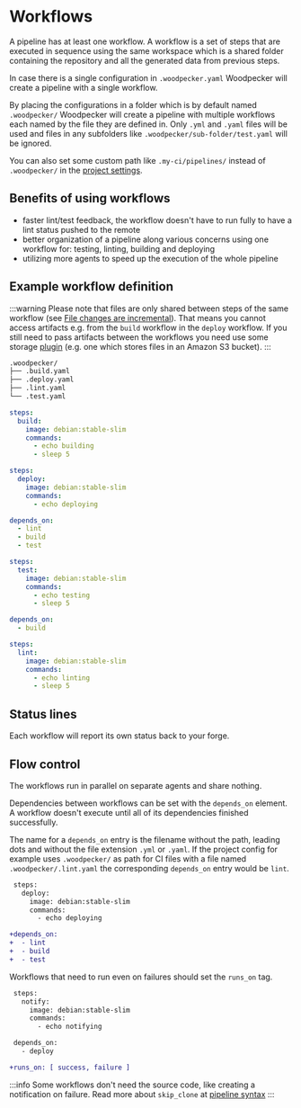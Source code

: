 # Workflows

A pipeline has at least one workflow. A workflow is a set of steps that are executed in sequence using the same workspace which is a shared folder containing the repository and all the generated data from previous steps.

In case there is a single configuration in `.woodpecker.yaml` Woodpecker will create a pipeline with a single workflow.

By placing the configurations in a folder which is by default named `.woodpecker/` Woodpecker will create a pipeline with multiple workflows each named by the file they are defined in. Only `.yml` and `.yaml` files will be used and files in any subfolders like `.woodpecker/sub-folder/test.yaml` will be ignored.

You can also set some custom path like `.my-ci/pipelines/` instead of `.woodpecker/` in the [project settings](./71-project-settings.md).

## Benefits of using workflows

- faster lint/test feedback, the workflow doesn't have to run fully to have a lint status pushed to the remote
- better organization of a pipeline along various concerns using one workflow for: testing, linting, building and deploying
- utilizing more agents to speed up the execution of the whole pipeline

## Example workflow definition

:::warning
Please note that files are only shared between steps of the same workflow (see [File changes are incremental](./20-workflow-syntax.md#file-changes-are-incremental)). That means you cannot access artifacts e.g. from the `build` workflow in the `deploy` workflow.
If you still need to pass artifacts between the workflows you need use some storage [plugin](./51-plugins/10-overview.md) (e.g. one which stores files in an Amazon S3 bucket).
:::

```bash
.woodpecker/
├── .build.yaml
├── .deploy.yaml
├── .lint.yaml
└── .test.yaml
```

```yaml title=".woodpecker/.build.yaml"
steps:
  build:
    image: debian:stable-slim
    commands:
      - echo building
      - sleep 5
```

```yaml title=".woodpecker/.deploy.yaml"
steps:
  deploy:
    image: debian:stable-slim
    commands:
      - echo deploying

depends_on:
  - lint
  - build
  - test
```

```yaml title=".woodpecker/.test.yaml"
steps:
  test:
    image: debian:stable-slim
    commands:
      - echo testing
      - sleep 5

depends_on:
  - build
```

```yaml title=".woodpecker/.lint.yaml"
steps:
  lint:
    image: debian:stable-slim
    commands:
      - echo linting
      - sleep 5
```

## Status lines

Each workflow will report its own status back to your forge.

## Flow control

The workflows run in parallel on separate agents and share nothing.

Dependencies between workflows can be set with the `depends_on` element. A workflow doesn't execute until all of its dependencies finished successfully.

The name for a `depends_on` entry is the filename without the path, leading dots and without the file extension `.yml` or `.yaml`. If the project config for example uses `.woodpecker/` as path for CI files with a file named `.woodpecker/.lint.yaml` the corresponding `depends_on` entry would be `lint`.

```diff
 steps:
   deploy:
     image: debian:stable-slim
     commands:
       - echo deploying

+depends_on:
+  - lint
+  - build
+  - test
```

Workflows that need to run even on failures should set the `runs_on` tag.

```diff
 steps:
   notify:
     image: debian:stable-slim
     commands:
       - echo notifying

 depends_on:
   - deploy

+runs_on: [ success, failure ]
```

:::info
Some workflows don't need the source code, like creating a notification on failure.
Read more about `skip_clone` at [pipeline syntax](./20-workflow-syntax.md#skip_clone)
:::
